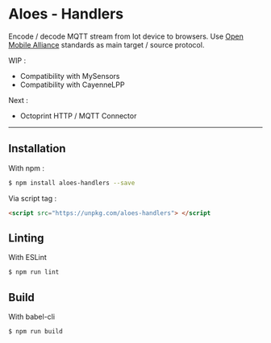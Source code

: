 # Aloes - Handlers

Encode / decode MQTT stream from Iot device to browsers.
Use [Open Mobile Alliance](http://www.openmobilealliance.org/wp/OMNA/LwM2M/LwM2MRegistry.html) standards as main target / source protocol.

WIP :

- Compatibility with MySensors
- Compatibility with CayenneLPP

Next :

- Octoprint HTTP / MQTT Connector

---

## Installation

With npm :

```bash
$ npm install aloes-handlers --save
```

Via script tag :

```html
<script src="https://unpkg.com/aloes-handlers"> </script
```

## Linting

With ESLint

```bash
$ npm run lint
```

## Build

With babel-cli

```bash
$ npm run build
```
